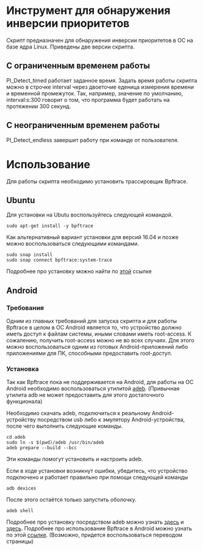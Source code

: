# Инструмент для обнаружения инверсии приоритетов

Скрипт предназначен для обнаружения инверсии приоритетов в ОС на базе ядра Linux.
Приведены две версии скрипта.

## С ограниченным временем работы

PI_Detect_timed работает заданное время.
Задать время работы скрипта можно в строчке interval через двоеточие еденица измерения времени и временной промежуток.
Так, например, значение по умолчанию, interval:s:300 говорит о том, что программа будет работать на протяжении 300 секунд.

## С неограниченным временем работы

PI_Detect_endless завершит работу при команде от пользователя.

# Использование

Для работы скрипта необходимо установить трассировщик Bpftrace.


## Ubuntu

Для установки на Ubutu воспользуйтесь следующей командой.

    sudo apt-get install -y bpftrace

Как альтернативный вариант установки для версий 16.04 и позже можно воспользоваться следующими командами.
    
    sudo snap install
    sudo snap connect bpftrace:system-trace
    
Подробнее про установку можно найти по [этой](https://github.com/iovisor/bpftrace/blob/master/INSTALL.md) ссылке
  
## Android

### Требования

Одним из главных требований для запуска скрипта и для работы Bpftrace в целом в ОС Android является то, что устройство должно иметь доступ к файлам системы, иными словами иметь root-access.
К сожалению, получить root-access можно не во всех случаях. Для этого можно воспользоваться одним из готовых Android-приложений либо приложениями для ПК, способными предоставить root-доступ.


### Установка
Так как Bpftrace пока не поддерживается на Android, для работы на ОС Android необходимо воспользоваться утилитой [adeb](https://github.com/joelagnel/adeb). (Привычная утилита adb не может предоставить для этого достаточного функционала)

Необходимо скачать adeb, подключиться к реальному Android-устройству посредством usb либо к эмулятору Android-устройства, после чего выполнить следующие команды.

    cd adeb
    sudo ln -s $(pwd)/adeb /usr/bin/adeb
    adeb prepare --build --bcc
    
Эти команды помогут установить и настроить adeb.

Если в ходе установки возникнут ошибки, убедитесь, что устройство подключено и работает правильно при помощи следующей команды
    
    adb devices

После этого остаётся только запустить оболочку.

    adeb shell
    
Подробнее про установку посредством adeb можно узнать [здесь](https://github.com/joelagnel/adeb) и [здесь](https://github.com/joelagnel/adeb/blob/master/BCC.md).
Подробнее про использование Bpftrace в Android можно узнать по этой [ссылке](https://evilpan.com/2022/01/03/kernel-tracing/). (Возможно, придется воспользоваться переводом страницы)
